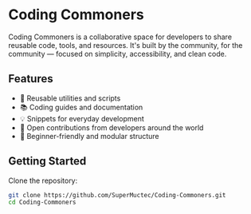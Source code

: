 # Coding Commoners

Coding Commoners is a collaborative space for developers to share reusable code, tools, and resources. It's built by the community, for the community — focused on simplicity, accessibility, and clean code.

## Features

- 🔧 Reusable utilities and scripts
- 📚 Coding guides and documentation
- 💡 Snippets for everyday development
- 🤝 Open contributions from developers around the world
- 🚀 Beginner-friendly and modular structure

## Getting Started

Clone the repository:

```bash
git clone https://github.com/SuperMuctec/Coding-Commoners.git
cd Coding-Commoners
```